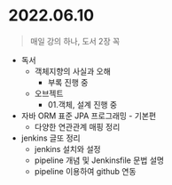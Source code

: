 # 2022.06.10
> 매일 강의 하나, 도서 2장 꼭

- 독서
	- 객체지향의 사실과 오해
		- 부록 진행 중
	- 오브젝트
		- 01.객체, 설계 진행 중
- 자바 ORM 표준 JPA 프로그래밍 - 기본편
	- 다양한 연관관계 매핑 정리
- jenkins 글또 정리
	- jenkins 설치와 설정
	- pipeline 개념 및 Jenkinsfile 문법 설명
	- pipeline 이용하여 github 연동
